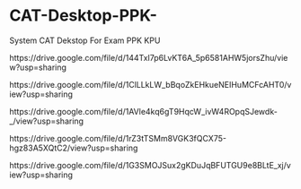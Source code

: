 # CAT-Desktop-PPK-
System CAT Dekstop For Exam PPK KPU

<p>https://drive.google.com/file/d/144TxI7p6LvKT6A_5p6581AHW5jorsZhu/view?usp=sharing</p>
<p>https://drive.google.com/file/d/1ClLLkLW_bBqoZkEHkueNEIHuMCFcAHT0/view?usp=sharing</p>
<p>https://drive.google.com/file/d/1AVle4kq6gT9HqcW_ivW4ROpqSJewdk-_/view?usp=sharing</p>
<p>https://drive.google.com/file/d/1rZ3tTSMm8VGK3fQCX75-hgz83A5XQtC2/view?usp=sharing</p>
<p>https://drive.google.com/file/d/1G3SMOJSux2gKDuJqBFUTGU9e8BLtE_xj/view?usp=sharing</p>
